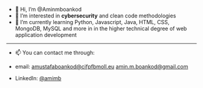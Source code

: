 - 👋 Hi, I’m @Aminmboankod
- 👀 I’m interested in **cybersecurity** and clean code methodologies
- 🌱 I’m currently learning Python, Javascript, Java, HTML, CSS, MongoDB, MySQL and more in in the higher technical degree of web application development

--------

- 📫 You can contact me through:

- email:
  amustafaboankod@cifpfbmoll.eu 
  amin.m.boankod@gmail.com
  
- LinkedIn:
  [@amimb](https://www.linkedin.com/in/aminmb/)
  
  


